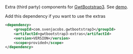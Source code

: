 Extra (third party) components for [GwtBootstrap3](https://github.com/gwtbootstrap3/gwtbootstrap3).
See [demo](http://svenjacobs.github.io/gwtbootstrap3/).

Add this dependency if you want to use the extras

```xml
<dependency>
    <groupId>com.svenjacobs.gwtbootstrap3</groupId>
    <artifactId>gwtbootstrap3-extras</artifactId>
    <version>VERSION</version>
    <scope>provided</scope>
</dependency>
```
